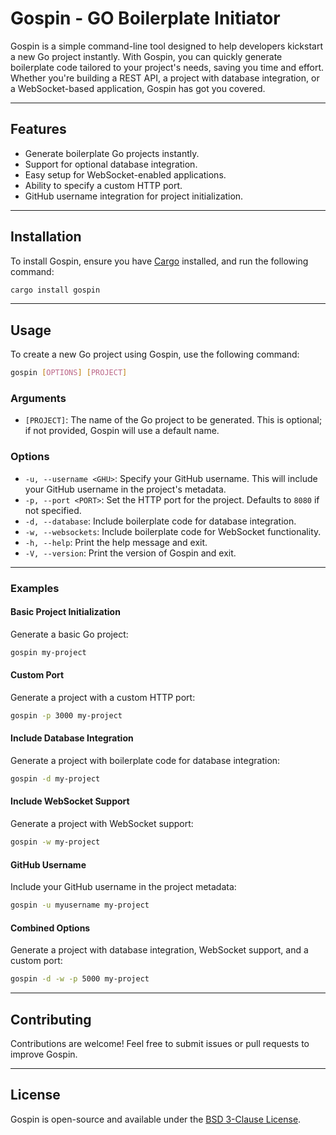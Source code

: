 # Gospin - GO Boilerplate Initiator

Gospin is a simple command-line tool designed to help developers kickstart a new Go project instantly. With Gospin, you can quickly generate boilerplate code tailored to your project's needs, saving you time and effort. Whether you're building a REST API, a project with database integration, or a WebSocket-based application, Gospin has got you covered.

---

## Features

- Generate boilerplate Go projects instantly.
- Support for optional database integration.
- Easy setup for WebSocket-enabled applications.
- Ability to specify a custom HTTP port.
- GitHub username integration for project initialization.

---

## Installation

To install Gospin, ensure you have [Cargo](https://doc.rust-lang.org/cargo/) installed, and run the following command:

```bash
cargo install gospin
```

---

## Usage

To create a new Go project using Gospin, use the following command:

```bash
gospin [OPTIONS] [PROJECT]
```

### Arguments

- `[PROJECT]`: The name of the Go project to be generated. This is optional; if not provided, Gospin will use a default name.

### Options

- `-u, --username <GHU>`: Specify your GitHub username. This will include your GitHub username in the project's metadata.
- `-p, --port <PORT>`: Set the HTTP port for the project. Defaults to `8080` if not specified.
- `-d, --database`: Include boilerplate code for database integration.
- `-w, --websockets`: Include boilerplate code for WebSocket functionality.
- `-h, --help`: Print the help message and exit.
- `-V, --version`: Print the version of Gospin and exit.

---

### Examples

#### Basic Project Initialization

Generate a basic Go project:
```bash
gospin my-project
```

#### Custom Port

Generate a project with a custom HTTP port:
```bash
gospin -p 3000 my-project
```

#### Include Database Integration

Generate a project with boilerplate code for database integration:
```bash
gospin -d my-project
```

#### Include WebSocket Support

Generate a project with WebSocket support:
```bash
gospin -w my-project
```

#### GitHub Username

Include your GitHub username in the project metadata:
```bash
gospin -u myusername my-project
```

#### Combined Options

Generate a project with database integration, WebSocket support, and a custom port:
```bash
gospin -d -w -p 5000 my-project
```

---

## Contributing

Contributions are welcome! Feel free to submit issues or pull requests to improve Gospin.

---

## License

Gospin is open-source and available under the [BSD 3-Clause License](LICENSE).
